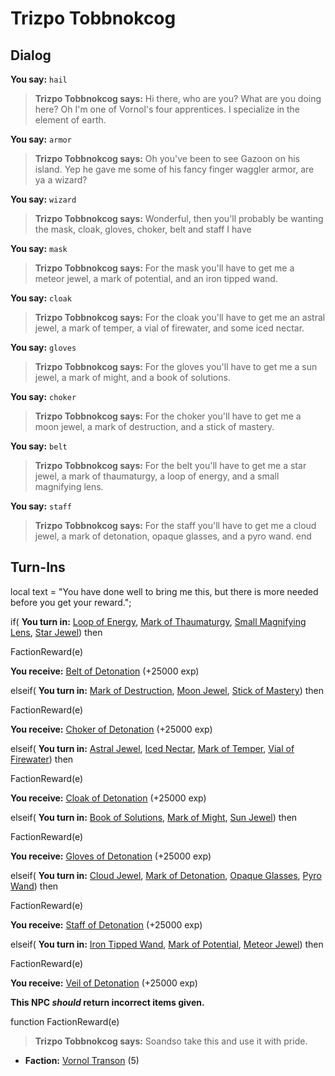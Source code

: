 # Trizpo Tobbnokcog
## Dialog

**You say:** `hail`



>**Trizpo Tobbnokcog says:** Hi there, who are you?  What are you doing here? Oh I'm one of Vornol's four apprentices.  I specialize in the element of earth.

**You say:** `armor`



>**Trizpo Tobbnokcog says:** Oh you've been to see Gazoon on his island. Yep he gave me some of his fancy finger waggler armor, are ya a wizard?

**You say:** `wizard`



>**Trizpo Tobbnokcog says:** Wonderful, then you'll probably be wanting the mask, cloak, gloves, choker, belt and staff I have

**You say:** `mask`



>**Trizpo Tobbnokcog says:** For the mask you'll have to get me a meteor jewel, a mark of potential, and an iron tipped wand.
  
**You say:** `cloak`



>**Trizpo Tobbnokcog says:** For the cloak you'll have to get me an astral jewel, a mark of temper, a vial of firewater, and some iced nectar.
  
**You say:** `gloves`



>**Trizpo Tobbnokcog says:** For the gloves you'll have to get me a sun jewel, a mark of might, and a book of solutions.
  
**You say:** `choker`



>**Trizpo Tobbnokcog says:** For the choker you'll have to get me a moon jewel, a mark of destruction, and a stick of mastery.
  
**You say:** `belt`



>**Trizpo Tobbnokcog says:** For the belt you'll have to get me a star jewel, a mark of thaumaturgy, a loop of energy, and a small magnifying lens.
  
**You say:** `staff`



>**Trizpo Tobbnokcog says:** For the staff you'll have to get me a cloud jewel, a mark of detonation, opaque glasses, and a pyro wand.
end

## Turn-Ins



local text = "You have done well to bring me this, but there is more needed before you get your reward.";



if( **You turn in:** [Loop of Energy](/item/4736), [Mark of Thaumaturgy](/item/4735), [Small Magnifying Lens](/item/4738), [Star Jewel](/item/4490)) then 


FactionReward(e)


 **You receive:**  [Belt of Detonation](/item/3721) (+25000 exp)

elseif( **You turn in:** [Mark of Destruction](/item/4734), [Moon Jewel](/item/4489), [Stick of Mastery](/item/4737)) then 


FactionReward(e)


 **You receive:**  [Choker of Detonation](/item/3720) (+25000 exp)

elseif( **You turn in:** [Astral Jewel](/item/4494), [Iced Nectar](/item/4731), [Mark of Temper](/item/4729), [Vial of Firewater](/item/4730)) then 


FactionReward(e)


 **You receive:**  [Cloak of Detonation](/item/3718) (+25000 exp)

elseif( **You turn in:** [Book of Solutions](/item/4733), [Mark of Might](/item/4732), [Sun Jewel](/item/4488)) then 


FactionReward(e)


 **You receive:**  [Gloves of Detonation](/item/3719) (+25000 exp)

elseif( **You turn in:** [Cloud Jewel](/item/4491), [Mark of Detonation](/item/4739), [Opaque Glasses](/item/4740), [Pyro Wand](/item/5973)) then 


FactionReward(e)


 **You receive:**  [Staff of Detonation](/item/3722) (+25000 exp)

elseif( **You turn in:** [Iron Tipped Wand](/item/4728), [Mark of Potential](/item/4727), [Meteor Jewel](/item/4493)) then 


FactionReward(e)


 **You receive:**  [Veil of Detonation](/item/3717) (+25000 exp)

**This NPC *should* return incorrect items given.**

function FactionReward(e)

>**Trizpo Tobbnokcog says:** Soandso take this and use it with pride.

* __Faction:__ [Vornol Transon](/faction/1547) (5)